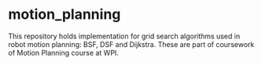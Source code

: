 # motion_planning
This repository holds implementation for grid search algorithms used in robot motion planning: BSF, DSF and Dijkstra.  These are part of coursework of Motion Planning course at WPI. 
